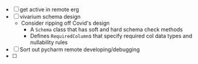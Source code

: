 - [ ] get active in remote erg
- [ ] vivarium schema design
	- Consider ripping off Covid's design
		- A `Schema` class that has soft and hard schema check methods
		- Defines `RequiredColumn`s that specify required col data types and nullability rules
- [ ] Sort out pycharm remote developing/debugging
- [ ] 